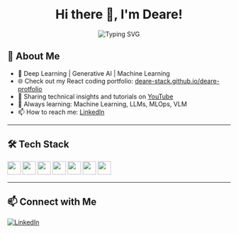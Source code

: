 <h1 align="center">Hi there 👋, I'm Deare!</h1>

<p align="center">
  <img src="https://readme-typing-svg.demolab.com?font=Fira+Code&pause=1000&color=36BCF7&center=true&vCenter=true&width=435&lines=Deep+Learning+%F0%9F%92%BB;Generative+AI+%F0%9F%A7%A0;Machine+Learning+%F0%9F%9A%80;Lifelong+Learner+%F0%9F%8C%9F" alt="Typing SVG" />
</p>

## 🚀 About Me

- 🧠 Deep Learning | Generative AI | Machine Learning
- 🌐 Check out my React coding portfolio: [deare-stack.github.io/deare-protfolio](https://deare-stack.github.io/deare-protfolio/)
- 🎥 Sharing technical insights and tutorials on <a href="https://www.youtube.com/@DiyaraCode" target="_blank" rel="noopener noreferrer">YouTube</a>
- 💬 Always learning: Machine Learning, LLMs, MLOps, VLM
- 📫 How to reach me: <a href="https://www.linkedin.com/in/deare-abudushalamu/" target="_blank" rel="noopener noreferrer">LinkedIn</a>


---

## 🛠️ Tech Stack

<p align="left">
  <img src="https://cdn.jsdelivr.net/gh/devicons/devicon/icons/python/python-original.svg" height="30"/>
  <img src="https://cdn.jsdelivr.net/gh/devicons/devicon/icons/pytorch/pytorch-original.svg" height="30"/>
  <img src="https://cdn.jsdelivr.net/gh/devicons/devicon/icons/tensorflow/tensorflow-original.svg" height="30"/>
  <img src="https://cdn.jsdelivr.net/gh/devicons/devicon/icons/java/java-original.svg" height="30"/>
  <img src="https://cdn.jsdelivr.net/gh/devicons/devicon/icons/spring/spring-original.svg" height="30"/>
  <img src="https://cdn.jsdelivr.net/gh/devicons/devicon/icons/mysql/mysql-original.svg" height="30"/>
  <img src="https://cdn.jsdelivr.net/gh/devicons/devicon/icons/react/react-original.svg" height="30"/>
</p>

---

## 📫 Connect with Me

<a href="https://www.linkedin.com/in/deare-abudushalamu/" target="_blank" rel="noopener noreferrer">
  <img src="https://img.shields.io/badge/LinkedIn-blue?logo=linkedin" alt="LinkedIn"/>
</a>


<!---
Deare-stack/Deare-stack is a ✨ special ✨ repository because its `README.md` (this file) appears on your GitHub profile.
You can click the Preview link to take a look at your changes.
--->
